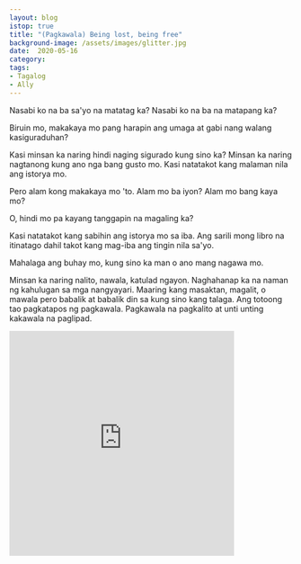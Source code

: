 ```yaml
---
layout: blog
istop: true
title: "(Pagkawala) Being lost, being free"
background-image: /assets/images/glitter.jpg
date:  2020-05-16
category: 
tags: 
- Tagalog
- Ally
---
```

Nasabi ko na ba sa'yo na matatag ka?
Nasabi ko na ba na matapang ka?

Biruin mo, makakaya mo pang harapin ang umaga at gabi nang walang kasiguraduhan?

Kasi minsan ka naring hindi naging sigurado kung sino ka? Minsan ka naring nagtanong kung ano nga bang gusto mo. Kasi natatakot kang malaman nila ang istorya mo. 

Pero alam kong makakaya mo 'to. Alam mo ba iyon? Alam mo bang kaya mo?

O, hindi mo pa kayang tanggapin na magaling ka?

Kasi natatakot kang sabihin ang istorya mo sa iba. Ang sarili mong libro na itinatago dahil takot kang mag-iba ang tingin nila sa'yo. 

Mahalaga ang buhay mo, kung sino ka man o ano mang nagawa mo.

Minsan ka naring nalito, nawala, katulad ngayon. Naghahanap ka na naman ng kahulugan sa mga nangyayari. Maaring kang masaktan, magalit, o mawala pero babalik at babalik din sa kung sino kang talaga. Ang totoong tao pagkatapos ng pagkawala. Pagkawala na pagkalito at unti unting kakawala na paglipad.

<iframe title="(Pagkawala) Being lost, being free" height="400" width="400" style="border: none;" scrolling="no" data-name="pb-iframe-player" src="https://www.podbean.com/media/player/ju6m4-dcae65?from=yiiadmin&download=1&version=1&vjs=1&skin=1&auto=0&share=1&fonts=Helvetica&download=1&rtl=0&pbad=1"></iframe>